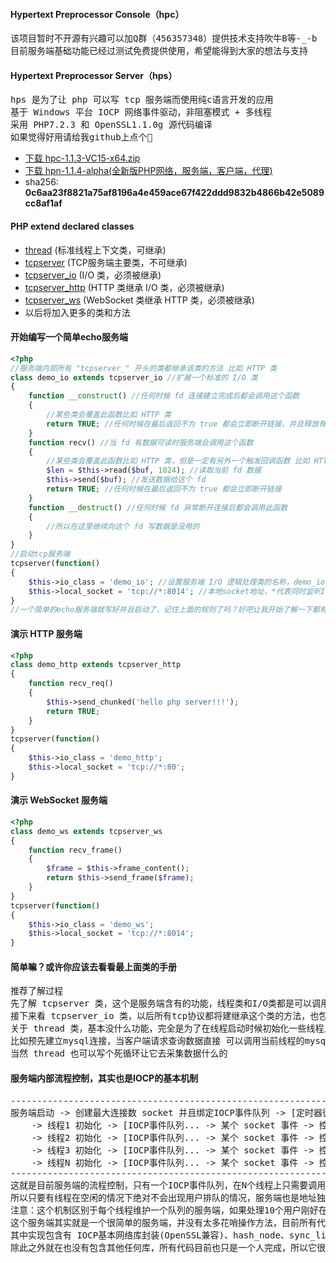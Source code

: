 #### Hypertext Preprocessor Console（hpc）
<pre>
该项目暂时不开源有兴趣可以加Q群（456357348）提供技术支持吹牛B等-_-b
目前服务端基础功能已经过测试免费提供使用，希望能得到大家的想法与支持
</pre>
#### Hypertext Preprocessor Server（hps）
<pre>
hps 是为了让 php 可以写 tcp 服务端而使用纯c语言开发的应用
基于 Windows 平台 IOCP 网络事件驱动，非阻塞模式 + 多线程
采用 PHP7.2.3 和 OpenSSL1.1.0g 源代码编译
如果觉得好用请给我github上点个🌟
</pre>
- [下载 hpc-1.1.3-VC15-x64.zip](https://github.com/codedk47/hpc/raw/master/hpc-1.1.3-VC15-x64.zip) 
- [下载 hpn-1.1.4-alpha(全新版PHP网络，服务端，客户端，代理)](https://github.com/codedk47/hpc/raw/master/hpn-1.1.4.zip) 
- sha256: **0c6aa23f8821a75af8196a4e459ace67f422ddd9832b4866b42e5089cc8af1af**
#### PHP extend declared classes
- [thread](thread.md) (标准线程上下文类，可继承)
- [tcpserver](tcpserver.md) (TCP服务端主要类，不可继承)
- [tcpserver_io](tcpserver_io.md) (I/O 类，必须被继承)
- [tcpserver_http](tcpserver_http.md) (HTTP 类继承 I/O 类，必须被继承)
- [tcpserver_ws](tcpserver_ws.md) (WebSocket 类继承 HTTP 类，必须被继承)
- 以后将加入更多的类和方法
#### 开始编写一个简单echo服务端
```php
<?php
//服务端内部所有 "tcpserver_" 开头的类都继承该类的方法 比如 HTTP 类
class demo_io extends tcpserver_io //扩展一个标准的 I/O 类
{
	function __construct() //任何时候 fd 连接建立完成后都会调用这个函数
	{
		//某些类会覆盖此函数比如 HTTP 类
		return TRUE; //任何时候在最后返回不为 true 都会立即断开链接，并且释放有关这个 fd 一切使用的上下文
	}
	function recv() //当 fd 有数据可读时服务端会调用这个函数
	{
		//某些类会覆盖此函数比如 HTTP 类，但是一定有另外一个触发回调函数 比如 HTTP 类触发函数是 recv_req
		$len = $this->read($buf, 1024); //读取当前 fd 数据
		$this->send($buf); //发送数据给这个 fd
		return TRUE; //任何时候在最后返回不为 true 都会立即断开链接
	}
	function __destruct() //任何时候 fd 异常断开连接后都会调用此函数
	{
		//所以在这里继续向这个 fd 写数据是没用的
	}
}
//启动tcp服务端
tcpserver(function()
{
	$this->io_class = 'demo_io'; //设置服务端 I/O 逻辑处理类的名称，demo_io 就是上面写好的的类
	$this->local_socket = 'tcp://*:8014'; //本地socket地址，*代表同时监听IPv6和IPv4地址，0.0.0.0 或[::]
}
//一个简单的echo服务端就写好并且启动了，记住上面的规则了吗？好吧让我开始了解一下都有什么类和方法吧！
```
#### 演示 HTTP 服务端
```php
<?php
class demo_http extends tcpserver_http
{
 	function recv_req()
	{
		$this->send_chunked('hello php server!!!');
		return TRUE;
	}
}
tcpserver(function()
{
	$this->io_class = 'demo_http';
	$this->local_socket = 'tcp://*:80';
}
```
#### 演示 WebSocket 服务端
```php
<?php
class demo_ws extends tcpserver_ws
{
	function recv_frame()
	{
		$frame = $this->frame_content();
		return $this->send_frame($frame);
	}
}
tcpserver(function()
{
	$this->io_class = 'demo_ws';
	$this->local_socket = 'tcp://*:8014';
}
```
#### 简单嘛？或许你应该去看看最上面类的手册
<pre>
推荐了解过程
先了解 tcpserver 类，这个是服务端含有的功能，线程类和I/O类都是可以调用主类方法的
接下来看 tcpserver_io 类，以后所有tcp协议都将建继承这个类的方法，也包括用户想写自己协议逻辑也必须继承这个类
关于 thread 类，基本没什么功能，完全是为了在线程启动时候初始化一些线程上下文
比如预先建立mysql连接，当客户端请求查询数据直接 可以调用当前线程的mysql查询，减少socket建立与mysql握手过程
当然 thread 也可以写个死循环让它去采集数据什么的
</pre>
#### 服务端内部流程控制，其实也是IOCP的基本机制
<pre>
----------------------------------------------------------------------------------------------------
服务端启动 -> 创建最大连接数 socket 并且绑定IOCP事件队列 -> [定时器循环... -> 唤醒某个任务线程 -> 定时器循环...]
	-> 线程1 初始化 -> [IOCP事件队列... -> 某个 socket 事件 -> 控制处理 -> PHP... -> IOCP事件队列...]
	-> 线程2 初始化 -> [IOCP事件队列... -> 某个 socket 事件 -> 控制处理 -> PHP... -> IOCP事件队列...]
	-> 线程3 初始化 -> [IOCP事件队列... -> 某个 socket 事件 -> 控制处理 -> PHP... -> IOCP事件队列...]
	-> 线程N 初始化 -> [IOCP事件队列... -> 某个 socket 事件 -> 控制处理 -> PHP... -> IOCP事件队列...]
----------------------------------------------------------------------------------------------------
这就是目前服务端的流程控制，只有一个IOCP事件队列，在N个线程上只需要调用队列完成状态就解决问题了，IOCP真是天生自带各种光环
所以只要有线程在空闲的情况下绝对不会出现用户排队的情况，服务端也是地址独占模式，不是地址重用这样也会增加一定安全性
注意：这个机制区别于每个线程维护一个队列的服务端，如果处理10个用户刚好在同一个负责线程就不能有效解决效排队处理问题
这个服务端其实就是一个很简单的服务端，并没有太多花哨操作方法，目前所有代码加起来可能只有4千行左右
其中实现包含有 IOCP基本网络库封装(OpenSSL兼容)、hash_node、sync_list、嵌入zend、扩展5个PHP操作类
除此之外就在也没有包含其他任何库，所有代码目前也只是一个人完成，所以它很精简，也只能运行在 Windows 平台上
</pre>
